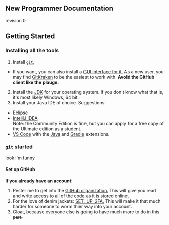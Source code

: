New Programmer Documentation
---
revision 0

## Getting Started
### Installing all the tools
1. Install [`git`.](https://git-scm.com/)
 * If you want, you can also install a [GUI interface for it.](https://git-scm.com/downloads/guis) As a new user, you may find [GitKraken](https://www.gitkraken.com/) to be the easiest to work with. **Avoid the GitHub client like the plauge.**
2. Install the [JDK](http://www.oracle.com/technetwork/java/javase/downloads/index.html) for your operating system. If you don't know what that is, it's most likely Windows, 64 bit.
3. Install your Java IDE of choice. Suggestions:
 * [Eclipse](https://www.eclipse.org/)
 * [IntelliJ IDEA](http://www.jetbrains.com/idea/)<br>Note: the Community Edition is fine, but you can apply for a free copy of the Ultimate edition as a student.
 * [VS Code](https://code.visualstudio.com/) with the [Java](https://marketplace.visualstudio.com/items?itemName=redhat.java) and [Gradle](https://marketplace.visualstudio.com/items?itemName=cazzar09.Gradle) extensions.
### `git` started
look i'm funny

#### Set up GitHub
**If you already have an account:**
1. Pester me to get into the [GitHub organization.](https://github.com/BHSSFRC) This will give you read and write access to all of the code as it is stored online.
2. For the love of denim jackets: [SET. UP. 2FA.](https://help.github.com/articles/securing-your-account-with-two-factor-authentication-2fa/) This will make it that much harder for someone to worm thier way into your account.
3. ~~Gloat, because everyone else is going to have much more to do in this part.~~
